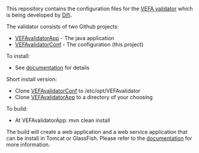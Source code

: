 This repository contains the configuration files for the [VEFA validator]((http://vefa.difi.no)) which is being developed by [Difi](http://www.difi.no).

The validator consists of two Github projects:
*  [VEFAvalidatorApp](https://github.com/difi/VEFAvalidatorApp) - The java application
*  [VEFAvalidatorConf](https://github.com/difi/VEFAvalidatorConf) - The configuration (this project)

To install:
* See [documentation](https://github.com/difi/VEFAvalidatorApp/blob/master/validate-web/src/main/webapp/documentation/Documentation.rtf) for details

Short install version:
* Clone [VEFAvalidatorConf](https://github.com/difi/VEFAvalidatorConf) to /etc/opt/VEFAvalidator
* Clone [VEFAvalidatorApp](https://github.com/difi/VEFAvalidatorApp) to a directory of your choosing

To build:
* At VEFAvalidatorApp: mvn clean install

The build will create a web application and a web service application that can be install in Tomcat or GlassFish. Please refer to the [documentation](https://github.com/difi/VEFAvalidatorApp/blob/master/validate-web/src/main/webapp/documentation/Documentation.rtf) for more information.
